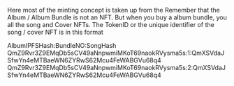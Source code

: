 Here most of the minting concept is taken up from the 
Remember that the Album / Album Bundle is not an NFT. But when you buy a album bundle, you all the song and Cover NFTs.
The TokenID or the unique identifier of the song / cover NFT is in this format

AlbumIPFSHash:BundleNO:SongHash
QmZ9Rvr3Z9EMqDb5sCV49aNnpwmiMKoT69naokRVysma5s:1:QmXSVdaJSfwYn4eMTBaeWN6ZYRwS62Mcu4FeWABGVu68q4
QmZ9Rvr3Z9EMqDb5sCV49aNnpwmiMKoT69naokRVysma5s:2:QmXSVdaJSfwYn4eMTBaeWN6ZYRwS62Mcu4FeWABGVu68q4